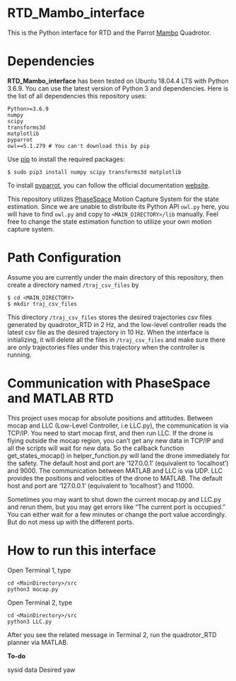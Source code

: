 # RTD_Mambo_interface

This is the Python interface for RTD and the Parrot [Mambo](https://www.parrot.com/us/drones/parrot-mambo-fpv) Quadrotor.


# Dependencies

**RTD_Mambo_interface** has been tested on Ubuntu 18.04.4 LTS with Python 3.6.9. You can use the latest version of Python 3 and dependencies. Here is the list of all dependencies this repository uses:
```
Python>=3.6.9
numpy
scipy
transforms3d
matplotlib
pyparrot
owl==5.1.279 # You can't download this by pip
```

Use [pip](https://pip.pypa.io/en/stable/) to install the required packages:
```
$ sudo pip3 install numpy scipy transforms3d matplotlib
```

To install [pyparrot](https://github.com/amymcgovern/pyparrot), you can follow the official documentation [website](https://pyparrot.readthedocs.io/en/latest/installation.html).

This repository utilizes [PhaseSpace](https://www.phasespace.com/) Motion Capture System for the state estimation. Since we are unable to distribute its Python API `owl.py` here, you will have to find `owl.py` and copy to `<MAIN_DIRECTORY>/lib` manually. Feel free to change the state estimation function to utilize your own motion capture system.


# Path Configuration

Assume you are currently under the main directory of this repository, then create a directory named `/traj_csv_files` by
```
$ cd <MAIN_DIRECTORY>
$ mkdir traj_csv_files
```

This directory `/traj_csv_files` stores the desired trajectories csv files generated by quadrotor_RTD in 2 Hz, and the low-level controller reads the latest csv file as the desired trajectory in 10 Hz. When the interface is initializing, it will delete all the files in `/traj_csv_files` and make sure there are only trajectories files under this trajectory when the controller is running.


# Communication with PhaseSpace and MATLAB RTD

This project uses mocap for absolute positions and attitudes. Between mocap and LLC (Low-Level Controller, i.e LLC.py), the communication is via TCP/IP. You need to start mocap first, and then run LLC. If the drone is flying outside the mocap region, you can’t get any new data in TCP/IP and all the scripts will wait for new data. So the callback function get_states_mocap() in helper_function.py will land the drone immediately for the safety. The default host and port are ‘127.0.0.1’ (equivalent to ‘localhost’) and 9000. The communication between MATLAB and LLC is via UDP. LLC provides the positions and velocities of the drone to MATLAB. The default host and port are ‘127.0.0.1’ (equivalent to ‘localhost’) and 11000.

Sometimes you may want to shut down the current mocap.py and LLC.py and rerun them, but you may get errors like “The current port is occupied.” You can either wait for a few minutes or change the port value accordingly. But do not mess up with the different ports.





# How to run this interface

Open Terminal 1, type
```
cd <MainDirectory>/src
python3 mocap.py
```

Open Terminal 2, type
```
cd <MainDirectory>/src
python3 LLC.py
```

After you see the related message in Terminal 2, run the quadrotor_RTD planner via MATLAB.



**To-do**

sysid data
Desired yaw

